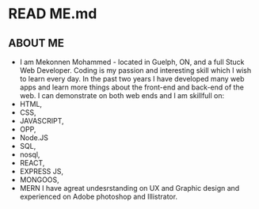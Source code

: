 # READ ME.md

## ABOUT ME

* I am Mekonnen Mohammed - located in Guelph, ON,  and  a full Stuck Web Developer. Coding is my passion and interesting skill which I wish to learn every day. 
In the past two years I have developed many web apps and learn more things about the front-end and back-end of the web. I can demonstrate on both web ends and I am skillfull on:
 * HTML, 
 * CSS, 
 * JAVASCRIPT,
 * OPP,
 * Node.JS
 * SQL,
 * nosql,
 * REACT,
 * EXPRESS JS,
 * MONGOOS, 
 * MERN
 I have agreat undesrstanding on UX and Graphic design and experienced on Adobe photoshop and Illistrator.  
